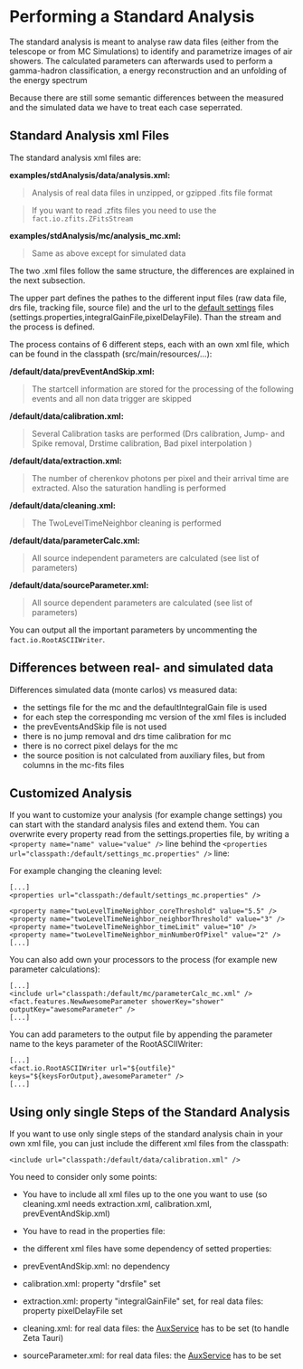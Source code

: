 # Performing a Standard Analysis

The standard analysis is meant to analyse raw data files (either from the telescope or from MC Simulations) to identify 
and parametrize images of air showers. The calculated parameters can afterwards used to perform a gamma-hadron 
classification, a energy reconstruction and an unfolding of the energy spectrum

Because there are still some semantic differences between the measured and the simulated
data we have to treat each case seperrated. 

## Standard Analysis xml Files

The standard analysis xml files are:

__examples/stdAnalysis/data/analysis.xml:__

> Analysis of real data files in unzipped, or gzipped .fits file format

> If you want to read .zfits files you need to use the `fact.io.zfits.ZFitsStream` 





__examples/stdAnalysis/mc/analysis_mc.xml:__ 

> Same as above except for simulated data 


The two .xml files follow the same structure, the differences are explained in the next subsection.

The upper part defines the pathes to the different input files (raw data file, drs file, tracking file, source file) and
the url to the [default settings](./standardSettings.html) files (settings.properties,integralGainFile,pixelDelayFile).
Than the stream and the process is defined.

The process contains of 6 different steps, each with an own xml file, which can be found in the classpath (src/main/resources/...):

__/default/data/prevEventAndSkip.xml:__
 > The startcell information are stored for the processing of the following events and all non data trigger are skipped
 
__/default/data/calibration.xml:__
 > Several Calibration tasks are performed (Drs calibration, Jump- and Spike removal, Drstime calibration, Bad pixel interpolation )
 
 
__/default/data/extraction.xml:__
 > The number of cherenkov photons per pixel and their arrival time are extracted. Also the saturation handling is performed
 
__/default/data/cleaning.xml:__
 > The TwoLevelTimeNeighbor cleaning is performed
 
__/default/data/parameterCalc.xml:__
 > All source independent parameters are calculated (see list of parameters)
 
__/default/data/sourceParameter.xml:__
 > All source dependent parameters are calculated (see list of parameters)
 

You can output all the important parameters by uncommenting the `fact.io.RootASCIIWriter`.

## Differences between real- and simulated data 

Differences  simulated data (monte carlos) vs measured data:

- the settings file for the mc and the defaultIntegralGain file is used
- for each step the corresponding mc version of the xml files is included
- the prevEventsAndSkip file is not used
- there is no jump removal and drs time calibration for mc
- there is no correct pixel delays for the mc
- the source position is not calculated from auxiliary files, but from columns in the mc-fits files

## Customized Analysis

If you want to customize your analysis (for example change settings) you can start with the standard analysis files and 
extend them. You can overwrite every property read from the settings.properties file, by writing a 
`<property name="name" value="value" />`  line behind the `<properties url="classpath:/default/settings_mc.properties" />`
line:

For example changing the cleaning level:

    [...]
    <properties url="classpath:/default/settings_mc.properties" />

    <property name="twoLevelTimeNeighbor_coreThreshold" value="5.5" />
    <property name="twoLevelTimeNeighbor_neighborThreshold" value="3" />
    <property name="twoLevelTimeNeighbor_timeLimit" value="10" />
    <property name="twoLevelTimeNeighbor_minNumberOfPixel" value="2" />
    [...]

You can also add own your processors to the process  (for example new parameter calculations):

    [...]
    <include url="classpath:/default/mc/parameterCalc_mc.xml" /> 
    <fact.features.NewAwesomeParameter showerKey="shower" outputKey="awesomeParameter" />
    [...]

You can add parameters to the output file by appending the parameter name to the keys parameter of the RootASCIIWriter:
    
    [...]
    <fact.io.RootASCIIWriter url="${outfile}" keys="${keysForOutput},awesomeParameter" />
    [...]


## Using only single Steps of the Standard Analysis

If you want to use only single steps of the standard analysis chain in your own xml file, you can just include the 
different xml files from the classpath:

    <include url="classpath:/default/data/calibration.xml" />

You need to consider only some points:

- You have to include all xml files up to the one you want to use (so cleaning.xml needs extraction.xml, calibration.xml, prevEventAndSkip.xml)
- You have to read in the properties file:

    <properties url="classpath:/default/settings.properties" />

- the different xml files have some dependency of setted properties:
 - prevEventAndSkip.xml: no dependency
 - calibration.xml: property "drsfile" set
 - extraction.xml: property "integralGainFile" set, for real data files: property pixelDelayFile set
 - cleaning.xml: for real data files: the [AuxService](../aux.html) has to be set (to handle Zeta Tauri)
 - sourceParameter.xml: for real data files: the [AuxService](../aux.html) has to be set
 
 

